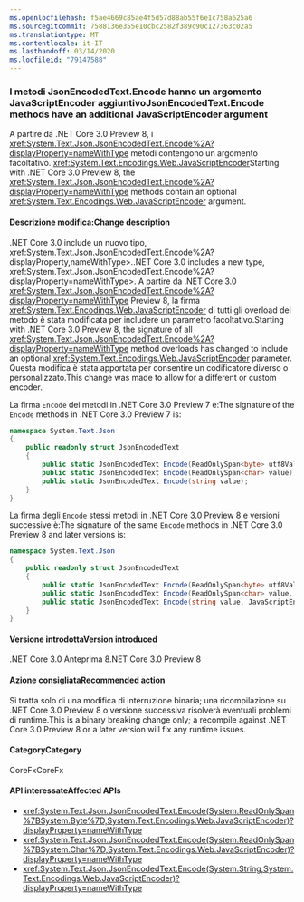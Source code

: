 ```yaml
---
ms.openlocfilehash: f5ae4669c85ae4f5d57d88ab55f6e1c758a625a6
ms.sourcegitcommit: 7588136e355e10cbc2582f389c90c127363c02a5
ms.translationtype: MT
ms.contentlocale: it-IT
ms.lasthandoff: 03/14/2020
ms.locfileid: "79147588"
---
```

### <a name="jsonencodedtextencode-methods-have-an-additional-javascriptencoder-argument"></a><span data-ttu-id="929dc-101">I metodi JsonEncodedText.Encode hanno un argomento JavaScriptEncoder aggiuntivo</span><span class="sxs-lookup"><span data-stu-id="929dc-101">JsonEncodedText.Encode methods have an additional JavaScriptEncoder argument</span></span>

<span data-ttu-id="929dc-102">A partire da .NET Core 3.0 Preview 8, i <xref:System.Text.Json.JsonEncodedText.Encode%2A?displayProperty=nameWithType> metodi contengono un argomento facoltativo. <xref:System.Text.Encodings.Web.JavaScriptEncoder></span><span class="sxs-lookup"><span data-stu-id="929dc-102">Starting with .NET Core 3.0 Preview 8, the <xref:System.Text.Json.JsonEncodedText.Encode%2A?displayProperty=nameWithType> methods contain an optional <xref:System.Text.Encodings.Web.JavaScriptEncoder> argument.</span></span>

#### <a name="change-description"></a><span data-ttu-id="929dc-103">Descrizione modifica:</span><span class="sxs-lookup"><span data-stu-id="929dc-103">Change description</span></span>

<span data-ttu-id="929dc-104">.NET Core 3.0 include un nuovo tipo, xref:System.Text.Json.JsonEncodedText.Encode%2A?displayProperty,nameWithType>.</span><span class="sxs-lookup"><span data-stu-id="929dc-104">.NET Core 3.0 includes a new type, xref:System.Text.Json.JsonEncodedText.Encode%2A?displayProperty=nameWithType>.</span></span> <span data-ttu-id="929dc-105">A partire da .NET Core 3.0 <xref:System.Text.Json.JsonEncodedText.Encode%2A?displayProperty=nameWithType> Preview 8, la firma <xref:System.Text.Encodings.Web.JavaScriptEncoder> di tutti gli overload del metodo è stata modificata per includere un parametro facoltativo.</span><span class="sxs-lookup"><span data-stu-id="929dc-105">Starting with .NET Core 3.0 Preview 8, the signature of all <xref:System.Text.Json.JsonEncodedText.Encode%2A?displayProperty=nameWithType> method overloads has changed to include an optional <xref:System.Text.Encodings.Web.JavaScriptEncoder> parameter.</span></span> <span data-ttu-id="929dc-106">Questa modifica è stata apportata per consentire un codificatore diverso o personalizzato.</span><span class="sxs-lookup"><span data-stu-id="929dc-106">This change was made to allow for a different or custom encoder.</span></span>

<span data-ttu-id="929dc-107">La firma `Encode` dei metodi in .NET Core 3.0 Preview 7 è:</span><span class="sxs-lookup"><span data-stu-id="929dc-107">The signature of the `Encode` methods in .NET Core 3.0 Preview 7 is:</span></span>

```csharp
namespace System.Text.Json
{
    public readonly struct JsonEncodedText
    {
        public static JsonEncodedText Encode(ReadOnlySpan<byte> utf8Value);
        public static JsonEncodedText Encode(ReadOnlySpan<char> value);
        public static JsonEncodedText Encode(string value);
    }
}
```

<span data-ttu-id="929dc-108">La firma degli `Encode` stessi metodi in .NET Core 3.0 Preview 8 e versioni successive è:</span><span class="sxs-lookup"><span data-stu-id="929dc-108">The signature of the same `Encode` methods in .NET Core 3.0 Preview 8 and later versions is:</span></span>

```csharp
namespace System.Text.Json
{
    public readonly struct JsonEncodedText
    {
        public static JsonEncodedText Encode(ReadOnlySpan<byte> utf8Value, JavaScriptEncoder encoder = null);
        public static JsonEncodedText Encode(ReadOnlySpan<char> value, JavaScriptEncoder encoder = null);
        public static JsonEncodedText Encode(string value, JavaScriptEncoder encoder = null);
    }
}
```

#### <a name="version-introduced"></a><span data-ttu-id="929dc-109">Versione introdotta</span><span class="sxs-lookup"><span data-stu-id="929dc-109">Version introduced</span></span>

<span data-ttu-id="929dc-110">.NET Core 3.0 Anteprima 8</span><span class="sxs-lookup"><span data-stu-id="929dc-110">.NET Core 3.0 Preview 8</span></span>

#### <a name="recommended-action"></a><span data-ttu-id="929dc-111">Azione consigliata</span><span class="sxs-lookup"><span data-stu-id="929dc-111">Recommended action</span></span>

<span data-ttu-id="929dc-112">Si tratta solo di una modifica di interruzione binaria; una ricompilazione su .NET Core 3.0 Preview 8 o versione successiva risolverà eventuali problemi di runtime.</span><span class="sxs-lookup"><span data-stu-id="929dc-112">This is a binary breaking change only; a recompile against .NET Core 3.0 Preview 8 or a later version will fix any runtime issues.</span></span>

#### <a name="category"></a><span data-ttu-id="929dc-113">Category</span><span class="sxs-lookup"><span data-stu-id="929dc-113">Category</span></span>

<span data-ttu-id="929dc-114">CoreFx</span><span class="sxs-lookup"><span data-stu-id="929dc-114">CoreFx</span></span>

#### <a name="affected-apis"></a><span data-ttu-id="929dc-115">API interessate</span><span class="sxs-lookup"><span data-stu-id="929dc-115">Affected APIs</span></span>

- <xref:System.Text.Json.JsonEncodedText.Encode(System.ReadOnlySpan%7BSystem.Byte%7D,System.Text.Encodings.Web.JavaScriptEncoder)?displayProperty=nameWithType>
- <xref:System.Text.Json.JsonEncodedText.Encode(System.ReadOnlySpan%7BSystem.Char%7D,System.Text.Encodings.Web.JavaScriptEncoder)?displayProperty=nameWithType>
- <xref:System.Text.Json.JsonEncodedText.Encode(System.String,System.Text.Encodings.Web.JavaScriptEncoder)?displayProperty=nameWithType>

<!--

### Affected APIs

- `M:System.Text.Json.JsonEncodedText.Encode(System.ReadOnlySpan{System.Byte},System.Text.Encodings.Web.JavaScriptEncoder)`
- `M:System.Text.Json.JsonEncodedText.Encode(System.ReadOnlySpan{System.Char},System.Text.Encodings.Web.JavaScriptEncoder)`
- `M:System.Text.Json.JsonEncodedText.Encode(System.String,System.Text.Encodings.Web.JavaScriptEncoder)`

-->
